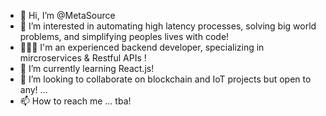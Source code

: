 - 👋 Hi, I’m @MetaSource
- 👀 I’m interested in automating high latency processes, solving big world problems, and simplifying peoples lives with code!
- 👨🏻‍🏫 I'm an experienced backend developer, specializing in mircroservices & Restful APIs !
- 🌱 I’m currently learning React.js! 
- 💞️ I’m looking to collaborate on blockchain and IoT projects but open to any!  ...
- 📫 How to reach me ... tba!

<!---
MetaSource/MetaSource is a ✨ special ✨ repository because its `README.md` (this file) appears on your GitHub profile.
You can click the Preview link to take a look at your changes.
--->
